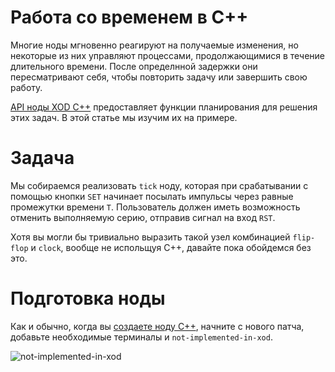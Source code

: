 # Работа со временем в C++

Многие ноды мгновенно реагируют на получаемые изменения, но некоторые из них управляют процессами, продолжающимися в течение длительного времени. После определнной задержки они пересматривают себя, чтобы повторить задачу или завершить свою работу.

[API ноды XOD C++](https://github.com/bgoncharov/xod-docs/blob/master/docs/reference/node-cpp-api) предоставляет функции планирования для решения этих задач. В этой статье мы изучим их на примере.

# Задача

Мы собираемся реализовать `tick` ноду, которая при срабатывании с помощью кнопки `SET` начинает посылать импульсы через равные промежутки времени `T`. Пользователь должен иметь возможность отменить выполняемую серию, отправив сигнал на вход `RST`.

Хотя вы могли бы тривиально выразить такой узел комбинацией `flip-flop` и `clock`, вообще не испольщуя C++, давайте пока обойдемся без это.

# Подготовка ноды

Как и обычно, когда вы [создаете ноду C++](https://github.com/bgoncharov/xod-docs/blob/master/docs/guide/nodes-for-xod-in-cpp), начните с нового патча, добавьте необходимые терминалы и `not-implemented-in-xod`.

![not-implemented-in-xod](https://github.com/bgoncharov/xod-docs/blob/master/docs/guide/cpp-time/outline.patch.png)
